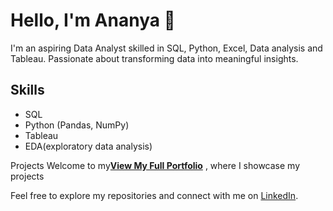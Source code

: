 # Hello, I'm Ananya 👋

I'm an aspiring Data Analyst skilled in SQL, Python, Excel, Data analysis and Tableau. Passionate about transforming data into meaningful insights. 

## Skills
- SQL
- Python (Pandas, NumPy)
- Tableau
- EDA(exploratory data analysis)

Projects
Welcome to my[**View My Full Portfolio**](https://github.com/ananyajayaprakash13/Portfolio)
, where I showcase my projects


Feel free to explore my repositories and connect with me on [LinkedIn](https://www.linkedin.com/in/ananyajayaprakash/).

